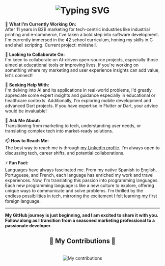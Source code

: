 <h1 align="center">
    <img src="https://readme-typing-svg.herokuapp.com?font=Press+Start+2P&duration=2500&pause=350&color=27C322&random=false&width=435&lines=Hi%2C+there!;I'm+Sandra+Kanna;student+at+42+School" alt="Typing SVG" />
</h1>

🔭 **What I'm Currently Working On:**  
After 11 years in B2B marketing for tech-centric industries like industrial printing and e-commerce, I've taken a bold step into software development. I'm currently immersed in the 42 school curriculum, honing my skills in C and shell scripting. Current project: minishell.

👯 **Looking to Collaborate On:**  
I'm keen to collaborate on AI-driven open-source projects, especially those aimed at educational tools or improving lives. If you're working on something where my marketing and user experience insights can add value, let's connect!

🤔 **Seeking Help With:**  
I'm delving into AI and its applications in real-world problems, I'd greatly appreciate some expert insights and guidance especially in educational or healthcare contexts. Additionally, I'm exploring mobile development and advanced Dart projects. If you have expertise in Flutter or Dart, your advice would be invaluable!

💬 **Ask Me About:**  
Transitioning from marketing to tech, understanding user needs, or translating complex tech into market-ready solutions.

📫 **How to Reach Me:**  
The best way to reach me is through [my LinkedIn profile](https://www.linkedin.com/in/sandrakanna). I'm always open to discussing tech, career shifts, and potential collaborations.

⚡ **Fun Fact:**  
Languages have always fascinated me. From my native Spanish to English, Portuguese, and French, each language has enriched my work and travel experiences. Now, I'm translating this passion into programming languages. Each new programming language is like a new culture to explore, offering unique ways to communicate and solve problems. I'm thrilled by the endless possibilities in tech, mirroring the excitement I felt learning my first foreign language.

---

**My GitHub journey is just beginning, and I am excited to share it with you. Follow along as I transition from a seasoned marketing professional to a passionate developer.**

<div align="center">
  <h2>🐍 My Contributions 🐍</h2>
  <br>
  <img alt="My contributions" src="https://github.com/SandraKanna/SandraKanna/blob/output/github-contribution-grid-snake2.svg?raw=true" />
  <br/><br/><br/>
</div>

<!-- 
<img
  align="center"
  src="https://github-readme-stats.vercel.app/api/?username=SandraKanna&theme=dark"
>/
-->
